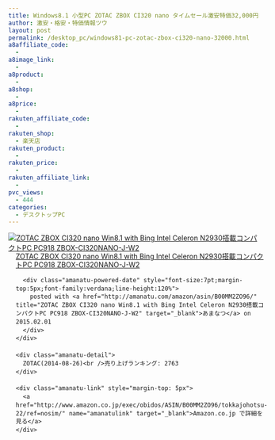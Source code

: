 ```yaml
---
title: Windows8.1 小型PC ZOTAC ZBOX CI320 nano タイムセール激安特価32,000円台！送料無料！
author: 激安・格安・特価情報ツウ
layout: post
permalink: /desktop_pc/windows81-pc-zotac-zbox-ci320-nano-32000.html
a8affiliate_code:
  - 
a8image_link:
  - 
a8product:
  - 
a8shop:
  - 
a8price:
  - 
rakuten_affiliate_code:
  - 
rakuten_shop:
  - 楽天店
rakuten_product:
  - 
rakuten_price:
  - 
rakuten_affiliate_link:
  - 
pvc_views:
  - 444
categories:
  - デスクトップPC
---
```

<div class="amanatu-box" style="margin-bottom:0px;">
  <div class="amanatu-image" style="float:left;">
    <a href="http://www.amazon.co.jp/exec/obidos/ASIN/B00MM2ZO96/tokkajohotsu-22/ref=nosim/" name="amanatulink" target="_blank"><img src="http://i2.wp.com/ecx.images-amazon.com/images/I/41ErGz-rcNL._SL160_.jpg?w=546" alt="ZOTAC ZBOX CI320 nano Win8.1 with Bing Intel Celeron N2930搭載コンパクトPC PC918 ZBOX-CI320NANO-J-W2" style="border: none;" data-recalc-dims="1" /></a>
  </div>
  
  <div class="amanatu-info" style="float:left;margin-left:15px;line-height:120%">
    <div class="amanatu-name" style="margin-bottom:10px;line-height:120%">
      <a href="http://www.amazon.co.jp/exec/obidos/ASIN/B00MM2ZO96/tokkajohotsu-22/ref=nosim/" name="amanatulink" target="_blank">ZOTAC ZBOX CI320 nano Win8.1 with Bing Intel Celeron N2930搭載コンパクトPC PC918 ZBOX-CI320NANO-J-W2</a> 
      
      <div class="amanatu-powered-date" style="font-size:7pt;margin-top:5px;font-family:verdana;line-height:120%">
        posted with <a href="http://amanatu.com/amazon/asin/B00MM2ZO96/" title="ZOTAC ZBOX CI320 nano Win8.1 with Bing Intel Celeron N2930搭載コンパクトPC PC918 ZBOX-CI320NANO-J-W2" target="_blank">あまなつ</a> on 2015.02.01
      </div>
    </div>
    
    <div class="amanatu-detail">
      ZOTAC(2014-08-26)<br />売り上げランキング: 2763
    </div>
    
    <div class="amanatu-link" style="margin-top: 5px">
      <a href="http://www.amazon.co.jp/exec/obidos/ASIN/B00MM2ZO96/tokkajohotsu-22/ref=nosim/" name="amanatulink" target="_blank">Amazon.co.jp で詳細を見る</a>
    </div>
  </div>
  
  <div class="amanatu-footer" style="clear: left">
  </div>
</div>
